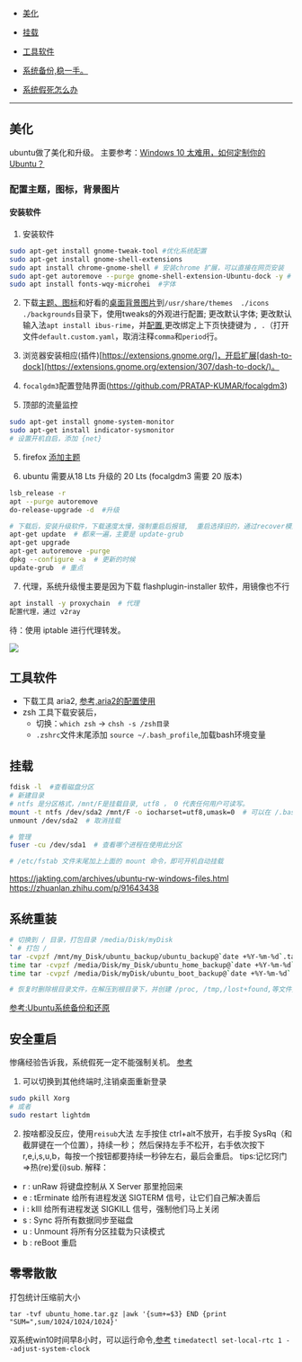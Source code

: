 - [美化](#美化)

- [挂载](#挂载)

- [工具软件](#工具软件)

- [系统备份,稳一手。](#系统重装)

- [系统假死怎么办](#安全重启)
-----

## 美化
ubuntu做了美化和升级。
主要参考：[Windows 10 太难用，如何定制你的 Ubuntu？](https://www.chainnews.com/articles/105102868075.htm)

### 配置主题，图标，背景图片
#### 安装软件
1. 安装软件
```bash
sudo apt-get install gnome-tweak-tool #优化系统配置
sudo apt-get install gnome-shell-extensions 
sudo apt install chrome-gnome-shell # 安装chrome 扩展，可以直接在网页安装
sudo apt-get autoremove --purge gnome-shell-extension-Ubuntu-dock -y # 改完配置后，再删掉；(删除ubuntu原有的dock,应该不用)，移除目录 sudo mv /usr/share/gnome-shell/extensions/ubuntu-dock@ubuntu.com   ******后面加.bk
sudo apt install fonts-wqy-microhei  #字体
```

2. 下载[主题、图标](https://www.gnome-look.org/browse/cat/)和好看的[桌面背景图片](https://wallhaven.cc/toplist)到`/usr/share/themes  ./icons ./backgrounds`目录下，使用tweaks的外观进行配置; 更改默认字体; 更改默认输入法`apt install ibus-rime`，并[配置](https://github.com/wongdean/rime-settings),更改绑定上下页快捷键为 `, .`（打开文件`default.custom.yaml`，取消注释`comma`和`period`行。


3. 浏览器安装相应(插件)[https://extensions.gnome.org/]，开启扩展[dash-to-dock](https://extensions.gnome.org/extension/307/dash-to-dock/)。

3. `focalgdm3`配置登陆界面(https://github.com/PRATAP-KUMAR/focalgdm3)

4. 顶部的流量监控
```bash
sudo apt-get install gnome-system-monitor
sudo apt-get install indicator-sysmonitor
# 设置开机自启，添加 {net}
```

5. firefox [添加主题](https://github.com/vinceliuice/WhiteSur-gtk-theme/tree/master/src/other/firefox)

6. ubuntu 需要从18 Lts 升级的 20 Lts (focalgdm3 需要 20 版本)
```bash
lsb_release -r
apt --purge autoremove
do-release-upgrade -d  #升级

# 下载后，安装升级软件，下载速度太慢，强制重启后报错,  重启选择旧的，通过recover模式
apt-get update  # 都来一遍，主要是 update-grub
apt-get upgrade
apt-get autoremove -purge
dpkg --configure -a  # 更新的时候
update-grub  # 重点
```

7. 代理，系统升级慢主要是因为下载 flashplugin-installer 软件，用镜像也不行
```bash
apt install -y proxychain  # 代理
配置代理，通过 v2ray 
```
待：使用 iptable 进行代理转发。


<img style="text-align:center" src="https://tva1.sinaimg.cn/large/005zbIM7ly1gi2tgrh6yaj311y0lckcw.jpg"></img>

## 工具软件
- 下载工具 aria2, [参考,aria2的配置使用](https://www.jianshu.com/p/2f7e087f452b)
- zsh 工具下载安装后，
  - 切换：`which zsh` -> `chsh -s /zsh目录`
  - `.zshrc`文件末尾添加 `source ~/.bash_profile`,加载bash环境变量 

## 挂载
```bash
fdisk -l  #查看磁盘分区
# 新建目录 
# ntfs 是分区格式，/mnt/F是挂载目录, utf8 ， 0 代表任何用户可读写。
mount -t ntfs /dev/sda2 /mnt/F -o iocharset=utf8,umask=0  # 可以在 /.bashrc 设置一个永久别名
unmount /dev/sda2  # 取消挂载

# 管理
fuser -cu /dev/sda1  # 查看哪个进程在使用此分区

# /etc/fstab 文件末尾加上上面的 mount 命令，即可开机自动挂载
```
https://jakting.com/archives/ubuntu-rw-windows-files.html
https://zhuanlan.zhihu.com/p/91643438

## 系统重装
```bash
# 切换到 / 目录，打包目录 /media/Disk/myDisk
` # 打包 / 
tar -cvpzf /mnt/my_Disk/ubuntu_backup/ubuntu_backup@`date +%Y-%m-%d`.tar.gz --exclude=/proc --exclude=/tmp --exclude=/boot --exclude=/home --exclude=/lost+found --exclude=/media --exclude=/mnt --exclude=/run --exclude=/sys / >/tmp/tarlog
time tar -cvpzf /media/Disk/my_Disk/ubuntu_home_backup@`date +%Y-%m-%d`.tar.gz /home   # 打包 /home,可选
time tar -cvpzf /media/Disk/myDisk/ubuntu_boot_backup@`date +%Y-%m-%d`.tar.gz /boot    # 打包  /boot 重要

# 恢复时删除根目录文件，在解压到根目录下，并创建 /proc, /tmp,/lost+found,等文件夹
```
[参考:Ubuntu系统备份和还原](https://blog.csdn.net/qq_35523593/article/details/78545530)

## 安全重启
惨痛经验告诉我，系统假死一定不能强制关机。
[参考](https://blog.csdn.net/sunny_580/article/details/78996975)
1. 可以切换到其他终端时,注销桌面重新登录
```bash
sudo pkill Xorg
# 或者
sudo restart lightdm
```
2. 按啥都没反应，使用`reisub`大法
左手按住 ctrl+alt不放开，右手按 SysRq（和截屏键在一个位置），持续一秒；
然后保持左手不松开，右手依次按下r,e,i,s,u,b，每按一个按钮都要持续一秒钟左右，最后会重启。
tips:记忆窍门=>热(re)爱(i)sub.
解释：
- r : unRaw 将键盘控制从 X Server 那里抢回来
- e : tErminate 给所有进程发送 SIGTERM 信号，让它们自己解决善后
- i : kIll 给所有进程发送 SIGKILL 信号，强制他们马上关闭
- s : Sync 将所有数据同步至磁盘
- u : Unmount 将所有分区挂载为只读模式
- b : reBoot 重启

## 零零散散
打包统计压缩前大小
```
tar -tvf ubuntu_home.tar.gz |awk '{sum+=$3} END {print "SUM=",sum/1024/1024/1024}'
```

双系统win10时间早8小时，可以运行命令,[参考](https://www.jianshu.com/p/5c1db6364141)
`timedatectl set-local-rtc 1 --adjust-system-clock`



